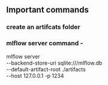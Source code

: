 ## Important commands

### create an artifcats folder

### mlflow server command -

mlflow server \
--backend-store-uri sqlite:///mlflow.db \
--default-artifact-root ./artifacts \
--host 127.0.0.1 -p 1234
